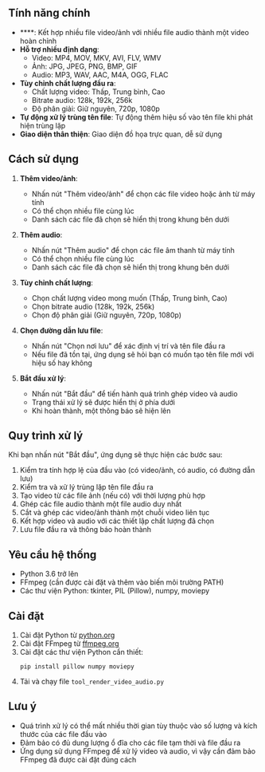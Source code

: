 
## Tính năng chính

- ****: Kết hợp nhiều file video/ảnh với nhiều file audio thành một video hoàn chỉnh
- **Hỗ trợ nhiều định dạng**:
  - Video: MP4, MOV, MKV, AVI, FLV, WMV
  - Ảnh: JPG, JPEG, PNG, BMP, GIF
  - Audio: MP3, WAV, AAC, M4A, OGG, FLAC
- **Tùy chỉnh chất lượng đầu ra**:
  - Chất lượng video: Thấp, Trung bình, Cao
  - Bitrate audio: 128k, 192k, 256k
  - Độ phân giải: Giữ nguyên, 720p, 1080p
- **Tự động xử lý trùng tên file**: Tự động thêm hiệu số vào tên file khi phát hiện trùng lặp
- **Giao diện thân thiện**: Giao diện đồ họa trực quan, dễ sử dụng

## Cách sử dụng

1. **Thêm video/ảnh**:
   - Nhấn nút "Thêm video/ảnh" để chọn các file video hoặc ảnh từ máy tính
   - Có thể chọn nhiều file cùng lúc
   - Danh sách các file đã chọn sẽ hiển thị trong khung bên dưới

2. **Thêm audio**:
   - Nhấn nút "Thêm audio" để chọn các file âm thanh từ máy tính
   - Có thể chọn nhiều file cùng lúc
   - Danh sách các file đã chọn sẽ hiển thị trong khung bên dưới

3. **Tùy chỉnh chất lượng**:
   - Chọn chất lượng video mong muốn (Thấp, Trung bình, Cao)
   - Chọn bitrate audio (128k, 192k, 256k)
   - Chọn độ phân giải (Giữ nguyên, 720p, 1080p)

4. **Chọn đường dẫn lưu file**:
   - Nhấn nút "Chọn nơi lưu" để xác định vị trí và tên file đầu ra
   - Nếu file đã tồn tại, ứng dụng sẽ hỏi bạn có muốn tạo tên file mới với hiệu số hay không

5. **Bắt đầu xử lý**:
   - Nhấn nút "Bắt đầu" để tiến hành quá trình ghép video và audio
   - Trạng thái xử lý sẽ được hiển thị ở phía dưới
   - Khi hoàn thành, một thông báo sẽ hiện lên

## Quy trình xử lý

Khi bạn nhấn nút "Bắt đầu", ứng dụng sẽ thực hiện các bước sau:

1. Kiểm tra tính hợp lệ của đầu vào (có video/ảnh, có audio, có đường dẫn lưu)
2. Kiểm tra và xử lý trùng lặp tên file đầu ra
3. Tạo video từ các file ảnh (nếu có) với thời lượng phù hợp
4. Ghép các file audio thành một file audio duy nhất
5. Cắt và ghép các video/ảnh thành một chuỗi video liên tục
6. Kết hợp video và audio với các thiết lập chất lượng đã chọn
7. Lưu file đầu ra và thông báo hoàn thành

## Yêu cầu hệ thống

- Python 3.6 trở lên
- FFmpeg (cần được cài đặt và thêm vào biến môi trường PATH)
- Các thư viện Python: tkinter, PIL (Pillow), numpy, moviepy

## Cài đặt

1. Cài đặt Python từ [python.org](https://www.python.org/downloads/)
2. Cài đặt FFmpeg từ [ffmpeg.org](https://ffmpeg.org/download.html)
3. Cài đặt các thư viện Python cần thiết:
   ```
   pip install pillow numpy moviepy
   ```
4. Tải và chạy file `tool_render_video_audio.py`

## Lưu ý

- Quá trình xử lý có thể mất nhiều thời gian tùy thuộc vào số lượng và kích thước của các file đầu vào
- Đảm bảo có đủ dung lượng ổ đĩa cho các file tạm thời và file đầu ra
- Ứng dụng sử dụng FFmpeg để xử lý video và audio, vì vậy cần đảm bảo FFmpeg đã được cài đặt đúng cách

